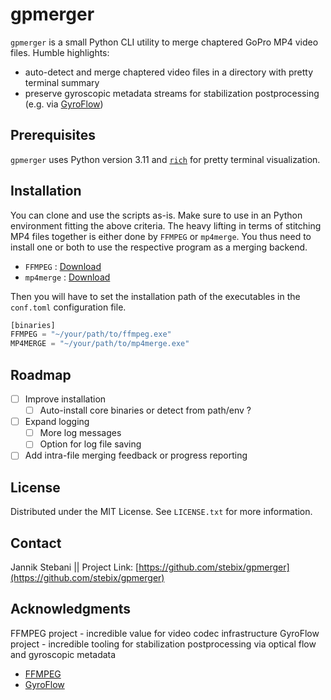 <!-- GETTING STARTED -->
# gpmerger

`gpmerger` is a small Python CLI utility to merge chaptered GoPro MP4 video files.
Humble highlights:

* auto-detect and merge chaptered video files in a directory with pretty terminal summary
* preserve gyroscopic metadata streams for stabilization postprocessing (e.g. via [GyroFlow](https://gyroflow.xyz/))

## Prerequisites

`gpmerger` uses Python version 3.11 and [`rich`](https://github.com/Textualize/rich) for pretty terminal visualization.

## Installation

You can clone and use the scripts as-is. Make sure to use in an Python environment fitting the above criteria.
The heavy lifting in terms of stitching MP4 files together is either done by `FFMPEG` or `mp4merge`.
You thus need to install one or both to use the respective program as a merging backend.

* `FFMPEG` : [Download](https://ffmpeg.org/download.html)
* `mp4merge` : [Download](https://github.com/gyroflow/mp4-merge/releases)

Then you will have to set the installation path of the executables in the `conf.toml`
configuration file.

```python
[binaries]
FFMPEG = "~/your/path/to/ffmpeg.exe"
MP4MERGE = "~/your/path/to/mp4merge.exe"
```

<!-- ROADMAP -->
## Roadmap

* [ ] Improve installation
  * [ ] Auto-install core binaries or detect from path/env ?
* [ ] Expand logging
  * [ ] More log messages
  * [ ] Option for log file saving
* [ ] Add intra-file merging feedback or progress reporting

<!-- LICENSE -->
## License

Distributed under the MIT License. See `LICENSE.txt` for more information.

<!-- CONTACT -->
## Contact

Jannik Stebani ||
Project Link: [https://github.com/stebix/gpmerger](https://github.com/stebix/gpmerger)

<!-- ACKNOWLEDGMENTS -->
## Acknowledgments

FFMPEG project - incredible value for video codec infrastructure
GyroFlow project - incredible tooling for stabilization postprocessing via optical flow and gyroscopic metadata

* [FFMPEG](https://ffmpeg.org/)
* [GyroFlow](https://github.com/gyroflow/gyroflow)